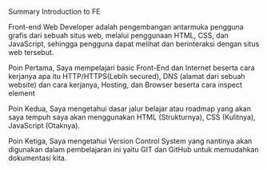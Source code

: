 Summary Introduction to FE

Front-end Web Developer adalah pengembangan antarmuka pengguna grafis dari sebuah situs web, melalui penggunaan HTML, CSS, dan JavaScript, sehingga pengguna dapat melihat dan berinteraksi dengan situs web tersebut.

Poin Pertama, Saya mempelajari basic Front-End dan Internet beserta cara kerjanya apa itu HTTP/HTTPS(Lebih secured), DNS (alamat dari sebuah website) dan cara kerjanya, Hosting, dan Browser beserta cara inspect element

Poin Kedua, Saya mengetahui dasar jalur belajar atau roadmap yang akan saya tempuh saya akan menggunakan HTML (Strukturnya), CSS (Kulitnya), JavaScript (Otaknya).

Poin Ketiga, Saya mengetahui Version Control System yang nantinya akan digunakan dalam pembelajaran ini yaitu GIT dan GitHub untuk memudahkan dokumentasi kita.
